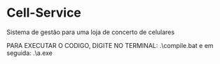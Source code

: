# Cell-Service
Sistema de gestão para uma loja de concerto de celulares

PARA EXECUTAR O CODIGO, DIGITE NO TERMINAL: .\compile.bat 
                                            e em seguida: .\a.exe
                                            
